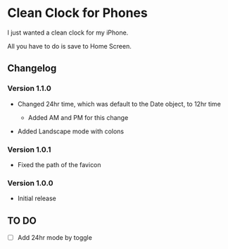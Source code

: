 # Clean Clock for Phones

I just wanted a clean clock for my iPhone.

All you have to do is save to Home Screen.

## Changelog

### Version 1.1.0

-   Changed 24hr time, which was default to the Date object, to 12hr time

    -   Added AM and PM for this change

-   Added Landscape mode with colons

### Version 1.0.1

-   Fixed the path of the favicon

### Version 1.0.0

-   Initial release

## TO DO

-   [ ] Add 24hr mode by toggle
